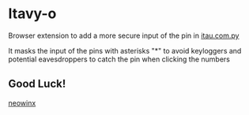 # Itavy-o

Browser extension to add a more secure input of the pin in [ itau.com.py ](https://www.itau.com.py)

It masks the input of the pins with asterisks "*" to avoid keyloggers
and potential eavesdroppers to catch the pin when clicking the numbers

## Good Luck!

[ neowinx ](https://github.com/neowinx)
